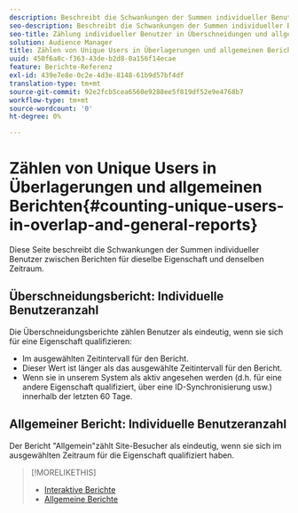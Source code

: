 ```yaml
---
description: Beschreibt die Schwankungen der Summen individueller Benutzer zwischen Berichten für dieselbe Eigenschaft und denselben Zeitraum.
seo-description: Beschreibt die Schwankungen der Summen individueller Benutzer zwischen Berichten für dieselbe Eigenschaft und denselben Zeitraum in Adobe Audience Manager
seo-title: Zählung individueller Benutzer in Überschneidungen und allgemeinen Berichten in AAM
solution: Audience Manager
title: Zählen von Unique Users in Überlagerungen und allgemeinen Berichten
uuid: 450f6a8c-f363-43de-b2d8-0a156f14ecae
feature: Berichte-Referenz
exl-id: 439e7e8e-0c2e-4d3e-8148-61b9d57bf4df
translation-type: tm+mt
source-git-commit: 92e2fcb5cea6560e9288ee5f819df52e9e4768b7
workflow-type: tm+mt
source-wordcount: '0'
ht-degree: 0%

---
```


# Zählen von Unique Users in Überlagerungen und allgemeinen Berichten{#counting-unique-users-in-overlap-and-general-reports}

Diese Seite beschreibt die Schwankungen der Summen individueller Benutzer zwischen Berichten für dieselbe Eigenschaft und denselben Zeitraum.

<!-- 

c_unique_user_counts.xml

 -->

## Überschneidungsbericht: Individuelle Benutzeranzahl

Die Überschneidungsberichte zählen Benutzer als eindeutig, wenn sie sich für eine Eigenschaft qualifizieren:

* Im ausgewählten Zeitintervall für den Bericht.
* Dieser Wert ist länger als das ausgewählte Zeitintervall für den Bericht.[](../features/traits/segment-ttl-explained.md)
* Wenn sie in unserem System als aktiv angesehen werden (d.h. für eine andere Eigenschaft qualifiziert, über eine ID-Synchronisierung usw.) innerhalb der letzten 60 Tage.

## Allgemeiner Bericht: Individuelle Benutzeranzahl

Der Bericht &quot;Allgemein&quot;zählt Site-Besucher als eindeutig, wenn sie sich im ausgewählten Zeitraum für die Eigenschaft qualifiziert haben.

>[!MORELIKETHIS]
>
>* [Interaktive Berichte](../reporting/dynamic-reports/dynamic-reports.md#interactive-and-overlap-reports)
>* [Allgemeine Berichte](../reporting/general-reports.md#general-reports-overview)

